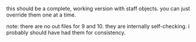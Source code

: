this should be a complete, working version with staff objects.  you can just
override them one at a time.

note: there are no out files for 9 and 10.  they are internally self-checking.
i probably should have had them for consistency.
